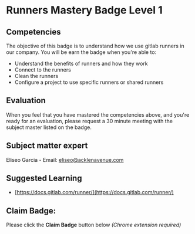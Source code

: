 # Runners Mastery Badge Level 1

## Competencies
The objective of this badge is to understand how we use gitlab runners in our company.
You will be earn the badge when you're able to:
- Understand the benefits of runners and how they work
- Connect to the runners
- Clean the runners
- Configure a project to use specific runners or shared runners

## Evaluation
When you feel that you have mastered the competencies above, and you're ready for an evaluation, please request a 30 minute meeting with the subject master listed on the badge.

## Subject matter expert
Eliseo Garcia - Email: eliseo@acklenavenue.com

## Suggested Learning
- [https://docs.gitlab.com/runner/](https://docs.gitlab.com/runner/)

## Claim Badge:
Please click the **Claim Badge** button below *(Chrome extension required)*
